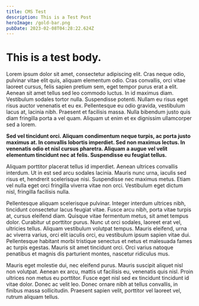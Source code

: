```yaml
---
title: CMS Test
description: This is a Test Post
heroImage: /gold-bar.png
pubDate: 2023-02-08T04:28:22.624Z
---
```

# This is a test body.
Lorem ipsum dolor sit amet, consectetur adipiscing elit. Cras neque odio, pulvinar vitae elit quis, aliquam elementum odio. Cras convallis, orci vitae laoreet cursus, felis sapien pretium sem, eget tempor purus erat a elit. Aenean sit amet tellus sed leo commodo luctus. In id maximus diam. Vestibulum sodales tortor nulla. Suspendisse potenti. Nullam eu risus eget risus auctor venenatis et eu ex. Pellentesque eu odio gravida, vestibulum lacus at, lacinia nibh. Praesent et facilisis massa. Nulla bibendum justo quis diam fringilla porta a vel quam. Aliquam ut enim et ex dignissim ullamcorper sed a lorem.

**Sed vel tincidunt orci. Aliquam condimentum neque turpis, ac porta justo maximus at. In convallis lobortis imperdiet. Sed non maximus lectus. In venenatis odio et nisl cursus pharetra. Aliquam a augue vel velit elementum tincidunt nec at felis. Suspendisse eu feugiat tellus.**

Aliquam porttitor placerat tellus id imperdiet. Aenean ultrices convallis interdum. Ut in est sed arcu sodales lacinia. Mauris nunc urna, iaculis sed risus et, hendrerit scelerisque nisi. Suspendisse nec maximus metus. Etiam vel nulla eget orci fringilla viverra vitae non orci. Vestibulum eget dictum nisl, fringilla facilisis nulla.

Pellentesque aliquam scelerisque pulvinar. Integer interdum ultrices nibh, tincidunt consectetur lacus feugiat vitae. Fusce arcu nibh, porta vitae turpis at, cursus eleifend diam. Quisque vitae fermentum metus, sit amet tempus dolor. Curabitur ut porttitor purus. Nunc ut orci sodales, laoreet erat vel, ultricies tellus. Aliquam vestibulum volutpat tempus. Mauris eleifend, urna ac viverra varius, orci elit iaculis orci, eu vestibulum ipsum sapien vitae dui. Pellentesque habitant morbi tristique senectus et netus et malesuada fames ac turpis egestas. Mauris sit amet tincidunt orci. Orci varius natoque penatibus et magnis dis parturient montes, nascetur ridiculus mus.

Mauris eget molestie dui, nec eleifend purus. Mauris suscipit aliquet nisl non volutpat. Aenean ex arcu, mattis ut facilisis eu, venenatis quis nisl. Proin ultrices non metus eu porttitor. Fusce eget nisl sed ex tincidunt tincidunt id vitae dolor. Donec ac velit leo. Donec ornare nibh at tellus convallis, in finibus massa sollicitudin. Praesent sapien velit, porttitor vel laoreet vel, rutrum aliquam tellus.
